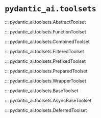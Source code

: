 # `pydantic_ai.toolsets`

::: pydantic_ai.toolsets.AbstractToolset

::: pydantic_ai.toolsets.FunctionToolset

::: pydantic_ai.toolsets.CombinedToolset

::: pydantic_ai.toolsets.FilteredToolset

::: pydantic_ai.toolsets.PrefixedToolset

::: pydantic_ai.toolsets.PreparedToolset

::: pydantic_ai.toolsets.WrapperToolset

::: pydantic_ai.toolsets.BaseToolset

::: pydantic_ai.toolsets.AsyncBaseToolset

::: pydantic_ai.toolsets.DeferredToolset
